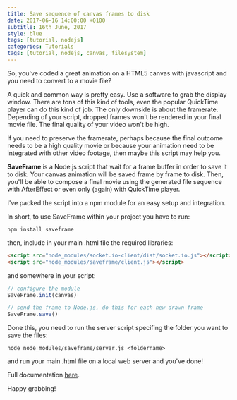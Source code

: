 ```yaml
---
title: Save sequence of canvas frames to disk
date: 2017-06-16 14:00:00 +0100
subtitle: 16th June, 2017
style: blue
tags: [tutorial, nodejs]
categories: Tutorials
tags: [tutorial, nodejs, canvas, filesystem]
---
```


So, you've coded a great animation on a HTML5 canvas with javascript and you need to convert to a movie file?

A quick and common way is pretty easy. Use a software to grab the display window. There are tons of this kind of tools, even the popular QuickTime player can do this kind of job. The only downside is about the framerate. Depending of your script, dropped frames won't be rendered in your final movie file. The final quality of your video won't be high.

If you need to preserve the framerate, perhaps because the final outcome needs to be a high quality movie or because your animation need to be integrated with other video footage, then maybe this script may help you.

**SaveFrame** is a Node.js script that wait for a frame buffer in order to save it to disk. Your canvas animation will be saved frame by frame to disk. Then, you'll be able to compose a final movie using the generated file sequence with AfterEffect or even only (again) with QuickTime player.

I've packed the script into a npm module for an easy setup and integration. 

In short, to use SaveFrame within your project you have to run:

```shell
npm install saveframe
```

then, include in your main .html file the required libraries:

```html
<script src="node_modules/socket.io-client/dist/socket.io.js"></script>
<script src="node_modules/saveframe/client.js"></script>
```

and somewhere in your script:

```javascript
// configure the module
SaveFrame.init(canvas)

// send the frame to Node.js, do this for each new drawn frame
SaveFrame.save()
```

Done this, you need to run the server script specifing the folder you want to save the files:

```shell
node node_modules/saveframe/server.js <foldername>
```

and run your main .html file on a local web server and you've done!

Full documentation [here](https://github.com/abusedmedia/saveframe).

Happy grabbing!
